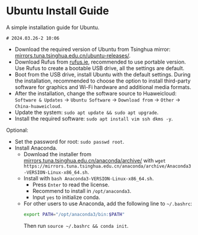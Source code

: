 # Ubuntu Install Guide

A simple installation guide for Ubuntu.

`# 2024.03.26-2 10:06`

- Download the required version of Ubuntu from Tsinghua mirror: [mirrors.tuna.tsinghua.edu.cn/ubuntu-releases/](https://mirrors.tuna.tsinghua.edu.cn/ubuntu-releases/).
- Download Rufus from [rufus.ie](https://rufus.ie/), recommended to use portable version. Use Rufus to create a bootable USB drive, all the settings are default.
- Boot from the USB drive, install Ubuntu with the default settings. During the installation, recommended to choose the option to install third-party software for graphics and Wi-Fi hardware and additional media formats.
- After the installation, change the software source to Huaweicloud: `Software & Updates` -> `Ubuntu Software` -> `Download from` -> `Other` -> `China-huaweicloud`.
- Update the system: `sudo apt update && sudo apt upgrade`.
- Install the required software: `sudo apt install vim ssh dkms -y`.

Optional:

- Set the password for root: `sudo passwd root`.
- Install Anaconda.
  - Download the installer from [mirrors.tuna.tsinghua.edu.cn/anaconda/archive/](https://mirrors.tuna.tsinghua.edu.cn/anaconda/archive/) with `wget https://mirrors.tuna.tsinghua.edu.cn/anaconda/archive/Anaconda3-VERSION-Linux-x86_64.sh`.
  - Install with `bash Anaconda3-VERSION-Linux-x86_64.sh`.
    - Press `Enter` to read the license.
    - Recommend to install in `/opt/anaconda3`.
    - Input `yes` to initialize conda.
  - For other users to use Anaconda, add the following line to `~/.bashrc`:
    ```bash
    export PATH="/opt/anaconda3/bin:$PATH"
    ```
    Then run `source ~/.bashrc && conda init`.
